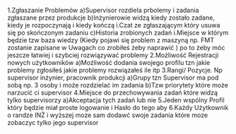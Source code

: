 1.Zgłaszanie Problemów 
  a)Supervisor rozdiela prbolemy i zadania zgłaszane przez produkcje 
  b)Inżynierowie widzą kiedy zostało zadane, kiedy je rozpoczynają i kiedy kończą i.Czat ze zgłaszającym który usuwa się po skończonym zadaniu 
  c)Historia zrobionych zadań i.Miejsce w którym będzie tzw baza wiedzy (Kiedy pojawi się problem z maszyną np. FMT zostanie zapisane w Uwagach co zrobiłeś żeby naprawić ) po to żeby móc jeszcze łatwiej i szybciej rozwiązywać problemy 
2.Możliwość Rejestracji nowych użytkowników
  a)Możliwość dodania swojego profilu tzn jakie problemy zgłosiłeś jakie problemy rozwiązałeś ile itp 
3.Rangi/ Pozycje. Np supervisor inżynier, pracownik produkcji 
  a)Grupy tzn Supervisor ma pod sobą np. 3 osoby i może rozdzielać im zadania 
  b)Tzw priorytety które może narzucić ci supervisor 
4.Miejsce do przechowywania zadań które widzą tylko supervisorzy 
  a)Akceptacja tych zadań lub nie 
5.Jeden wspólny Profil który będzie miał proste logowanie i Hasło do tego aby 
6.Każdy Użytkownik o randze INŻ i wyższej moze sam dodawć swoje zadania które moze zobaczyc tylko jego supervisor
